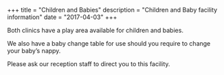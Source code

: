 +++
title = "Children and Babies"
description = "Children and Baby facility information"
date = "2017-04-03"
+++

Both clinics have a play area available for children and babies.

We also have a baby change table for use should you require to change your baby’s nappy.

Please ask our reception staff to direct you to this facility.
